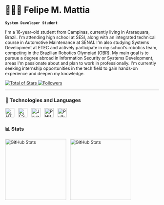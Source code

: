 # 👩🏻‍💻 Felipe M. Mattia

**`System Developer Student`**

I'm a 16-year-old student from Campinas, currently living in Araraquara, Brazil. I'm attending high school at SESI, along with an integrated technical course in Automotive Maintenance at SENAI. I'm also studying Systems Development at ETEC and actively participate in my school's robotics team, competing in the Brazilian Robotics Olympiad (OBR).
My main goal is to pursue a degree abroad in Information Security or Systems Development, areas I'm passionate about and plan to work in professionally. I'm currently seeking internship opportunities in the tech field to gain hands-on experience and deepen my knowledge.

<p align="left">
    <a href="https://github.com/felipemmattia?tab=repositories&sort=stargazers">
        <img 
            alt="Total of Stars" 
            title="GitHub Total of stars" 
            src="https://custom-icon-badges.demolab.com/github/stars/felipemmattia?color=55960c&style=for-the-badge&labelColor=488207&logo=star&label=Stars"
        />
    </a>
    <a href="https://github.com/felipemmattia?tab=followers">
        <img 
            alt="Followers" 
            title="Follow me on GitHub!" 
            src="https://custom-icon-badges.demolab.com/github/followers/felipemmattia?color=236ad3&labelColor=1155ba&style=for-the-badge&logo=github&label=Followers&logoColor=white"
        />
    </a>
</p>

---

### 🤖 Technologies and Languages

<img 
    align="left" 
    alt="HTML"
    title="HTML" 
    width="30px" 
    style="padding-right: 10px;" 
    src="https://cdn.jsdelivr.net/gh/devicons/devicon@latest/icons/html5/html5-original.svg" 
/>
<img 
    align="left" 
    alt="CSS" 
    title="CSS"
    width="30px" 
    style="padding-right: 10px;" 
    src="https://cdn.jsdelivr.net/gh/devicons/devicon@latest/icons/css3/css3-original.svg" 
/>
<img 
    align="left" 
    alt="JavaScript" 
    title="JavaScript"
    width="30px" 
    style="padding-right: 10px;" 
    src="https://cdn.jsdelivr.net/gh/devicons/devicon@latest/icons/javascript/javascript-original.svg" 
/>
<img 
    align="left" 
    alt="PHP" 
    title="PHP"
    width="30px" 
    style="padding-right: 10px;" 
    src="https://cdn.jsdelivr.net/gh/devicons/devicon@latest/icons/php/php-original.svg" 
/>
<img 
    align="left" 
    alt="Python" 
    title="Python"
    width="30px" 
    style="padding-right: 10px;" 
    src="https://cdn.jsdelivr.net/gh/devicons/devicon@latest/icons/python/python-original.svg" 
/>

<br/>
<br/>

### 📊 Stats

<p>
  <img 
    align="left" 
    alt="GitHub Stats" 
    height="200" 
    style="padding-right: 10px;" 
    src="https://github-readme-stats.vercel.app/api?username=felipemmattia&show_icons=true&theme=tokyonight&include_all_commits=true&locale=pt-br" 
  />

<img 
      align="left" 
      alt="GitHub Stats" 
      height="200" 
      src="https://github-readme-stats.vercel.app/api/top-langs/?username=felipemmattia&theme=tokyonight&layout=compact&custom_title=Technologies&langs_count=9" 
  />

</p>
